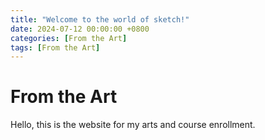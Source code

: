 ```yaml
---
title: "Welcome to the world of sketch!"
date: 2024-07-12 00:00:00 +0800
categories: [From the Art]
tags: [From the Art]
---
```


# From the Art

Hello, this is the website for my arts and course enrollment.

